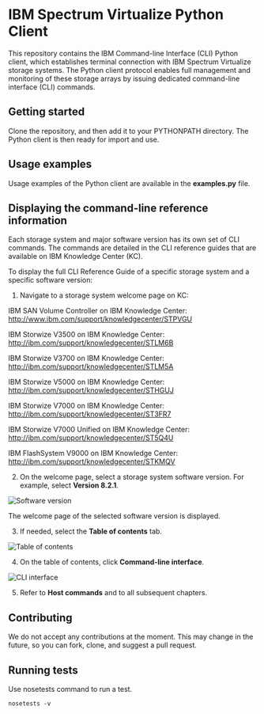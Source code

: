 # IBM Spectrum Virtualize Python Client

This repository contains the IBM Command-line Interface (CLI) Python client, which establishes terminal connection with IBM Spectrum Virtualize storage systems. The Python client protocol enables full management and monitoring of these storage arrays by issuing dedicated command-line interface (CLI) commands.

## Getting started

Clone the repository, and then add it to your PYTHONPATH directory. The Python client is then ready for import and use.

## Usage examples

Usage examples of the Python client are available in the **examples.py** file.

## Displaying the command-line reference information

Each storage system and major software version has its own set of CLI commands. The commands are detailed in the CLI reference guides that are available on IBM Knowledge Center (KC).

To display the full CLI Reference Guide of a specific storage system and a specific software version:

1.	Navigate to a storage system welcome page on KC:

IBM SAN Volume Controller on IBM Knowledge Center: http://www.ibm.com/support/knowledgecenter/STPVGU

IBM Storwize V3500 on IBM Knowledge Center: http://ibm.com/support/knowledgecenter/STLM6B

IBM Storwize V3700 on IBM Knowledge Center: http://ibm.com/support/knowledgecenter/STLM5A

IBM Storwize V5000 on IBM Knowledge Center: http://ibm.com/support/knowledgecenter/STHGUJ

IBM Storwize V7000 on IBM Knowledge Center: http://ibm.com/support/knowledgecenter/ST3FR7

IBM Storwize V7000 Unified on IBM Knowledge Center: http://ibm.com/support/knowledgecenter/ST5Q4U

IBM FlashSystem V9000 on IBM Knowledge Center: http://ibm.com/support/knowledgecenter/STKMQV

2. On the welcome page, select a storage system software version. For example, select **Version 8.2.1**.

![Software version](https://github.com/IBM/pysvc/blob/master/images/1.jpg)

The welcome page of the selected software version is displayed.

3. If needed, select the **Table of contents** tab.

![Table of contents](https://github.com/IBM/pysvc/blob/master/images/2.jpg)

4. On the table of contents, click **Command-line interface**.

![CLI interface](https://github.com/IBM/pysvc/blob/master/images/3.jpg)

5.	Refer to **Host commands** and to all subsequent chapters.

## Contributing
We do not accept any contributions at the moment. This may change in the future, so you can fork, clone, and suggest a pull request.

## Running tests
Use nosetests command to run a test.

    nosetests -v
